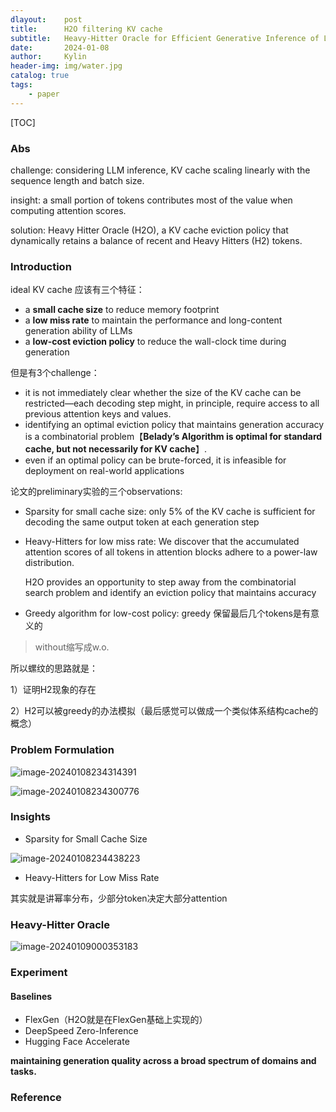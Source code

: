 ```yaml
---
dlayout:    post
title:      H2O filtering KV cache
subtitle:   Heavy-Hitter Oracle for Efficient Generative Inference of Large Language Models
date:       2024-01-08
author:     Kylin
header-img: img/water.jpg
catalog: true
tags:
    - paper
---
```




[TOC]

### Abs

challenge: considering LLM inference, KV cache scaling linearly with the sequence length and batch size. 

insight: a small portion of tokens contributes most of the value when computing attention scores.   

solution: Heavy Hitter Oracle (H2O), a KV cache eviction policy that dynamically retains a balance of recent and Heavy Hitters (H2) tokens.  



### Introduction

ideal KV cache 应该有三个特征：

- a **small cache size** to reduce memory footprint  
- a **low miss rate** to maintain the performance and long-content generation ability of LLMs  
- a **low-cost eviction policy** to reduce the wall-clock time during generation  

但是有3个challenge：

- it is not immediately clear whether the size of the KV cache can be restricted—each decoding step might, in principle, require access to all previous attention keys and values.  
- identifying an optimal eviction policy that maintains generation accuracy is a combinatorial problem【**Belady’s Algorithm is optimal for standard cache, but not necessarily for KV cache**】.  
- even if an optimal policy can be brute-forced, it is infeasible for deployment on real-world applications  



论文的preliminary实验的三个observations:

- Sparsity for small cache size: only 5% of the KV cache is sufficient for decoding the same output token at each generation step  

- Heavy-Hitters for low miss rate: We discover that the accumulated attention scores of all tokens in attention blocks adhere to a power-law distribution.  

  H2O provides an opportunity to step away from the combinatorial search problem and identify an eviction policy that maintains accuracy  

- Greedy algorithm for low-cost policy: greedy 保留最后几个tokens是有意义的

> without缩写成w.o.



所以螺纹的思路就是：

1）证明H2现象的存在

2）H2可以被greedy的办法模拟（最后感觉可以做成一个类似体系结构cache的概念）



### Problem Formulation

![image-20240108234314391](https://kylinhub.oss-cn-shanghai.aliyuncs.com/image-20240108234314391.png)

![image-20240108234300776](https://kylinhub.oss-cn-shanghai.aliyuncs.com/image-20240108234300776.png)



### Insights

- Sparsity for Small Cache Size 

![image-20240108234438223](https://kylinhub.oss-cn-shanghai.aliyuncs.com/image-20240108234438223.png)

- Heavy-Hitters for Low Miss Rate  

其实就是讲幂率分布，少部分token决定大部分attention



### Heavy-Hitter Oracle  

![image-20240109000353183](https://kylinhub.oss-cn-shanghai.aliyuncs.com/image-20240109000353183.png)





### Experiment

#### Baselines

- FlexGen（H2O就是在FlexGen基础上实现的）
- DeepSpeed Zero-Inference  
- Hugging Face Accelerate  



**maintaining generation quality across a broad spectrum of domains and tasks.**  



### Reference

[^1]: Zhang, Zhenyu, et al. "H $ _2 $ O: Heavy-Hitter Oracle for Efficient Generative Inference of Large Language Models." *arXiv preprint arXiv:2306.14048* (2023).

